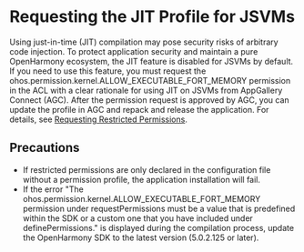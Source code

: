 # Requesting the JIT Profile for JSVMs

Using just-in-time (JIT) compilation may pose security risks of arbitrary code injection. To protect application security and maintain a pure OpenHarmony ecosystem, the JIT feature is disabled for JSVMs by default. If you need to use this feature, you must request the ohos.permission.kernel.ALLOW_EXECUTABLE_FORT_MEMORY permission in the ACL with a clear rationale for using JIT on JSVMs from AppGallery Connect (AGC). After the permission request is approved by AGC, you can update the profile in AGC and repack and release the application. For details, see [Requesting Restricted Permissions](https://developer.huawei.com/consumer/en/doc/harmonyos-guides-V5/declare-permissions-in-acl-V5).


## Precautions
- If restricted permissions are only declared in the configuration file without a permission profile, the application installation will fail.
- If the error "The ohos.permission.kernel.ALLOW_EXECUTABLE_FORT_MEMORY permission under requestPermissions must be a value that is predefined within the SDK or a custom one that you have included under definePermissions." is displayed during the compilation process, update the OpenHarmony SDK to the latest version (5.0.2.125 or later).
